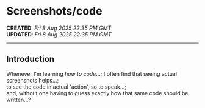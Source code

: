# Screenshots/code    

**CREATED**: *Fri 8 Aug 2025 22:35 PM GMT*  
**UPDATED**: *Fri 8 Aug 2025 22:35 PM GMT*  

-----

## Introduction  

Whenever I'm learning *how to code*...; I often find that seeing actual screenshots helps...;     
to see the code in actual 'action', so to speak...;  
and, without one having to guess exactly how that same code should be written...?      

